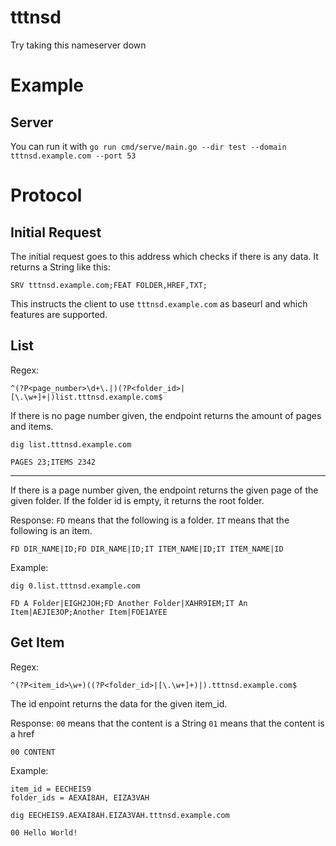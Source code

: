 # tttnsd
Try taking this nameserver down

# Example
## Server
You can run it with `go run cmd/serve/main.go --dir test --domain tttnsd.example.com --port 53`

# Protocol

## Initial Request
The initial request goes to this address which checks if there is any data.
It returns a String like this:
```
SRV tttnsd.example.com;FEAT FOLDER,HREF,TXT;
```

This instructs the client to use `tttnsd.example.com` as baseurl and which features are supported.

## List
Regex:
```regexp
^(?P<page_number>\d+\.|)(?P<folder_id>|[\.\w+]+|)list.tttnsd.example.com$
```

If there is no page number given, the endpoint returns the amount of pages and items.

```
dig list.tttnsd.example.com
```

```
PAGES 23;ITEMS 2342
```

---

If there is a page number given, the endpoint returns the given page of the given folder. If the folder id is empty, it returns the root folder. 

Response:
`FD` means that the following is a folder.
`IT` means that the following is an item.

```
FD DIR_NAME|ID;FD DIR_NAME|ID;IT ITEM_NAME|ID;IT ITEM_NAME|ID
```

Example:
```
dig 0.list.tttnsd.example.com
```

```
FD A Folder|EIGH2JOH;FD Another Folder|XAHR9IEM;IT An Item|AEJIE3OP;Another Item|FOE1AYEE
```

## Get Item
Regex: 
```regexp
^(?P<item_id>\w+)((?P<folder_id>|[\.\w+]+)|).tttnsd.example.com$
```

The id enpoint returns the data for the given item_id.

Response:
`00` means that the content is a String
`01` means that the content is a href

```
00 CONTENT
```

Example:
```
item_id = EECHEIS9
folder_ids = AEXAI8AH, EIZA3VAH

dig EECHEIS9.AEXAI8AH.EIZA3VAH.tttnsd.example.com
```

```
00 Hello World!
```